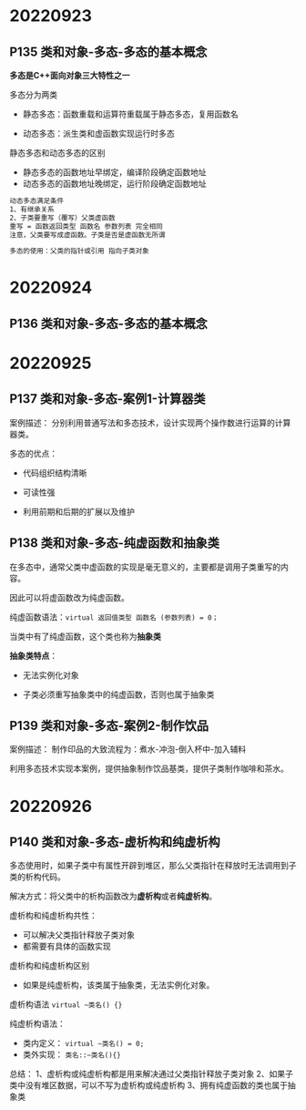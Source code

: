 # 20220923

## P135 类和对象-多态-多态的基本概念

**多态是C++面向对象三大特性之一**

多态分为两类

- 静态多态：函数重载和运算符重载属于静态多态，复用函数名

- 动态多态：派生类和虚函数实现运行时多态

  

静态多态和动态多态的区别

- 静态多态的函数地址早绑定，编译阶段确定函数地址
- 动态多态的函数地址晚绑定，运行阶段确定函数地址

```bash
动态多态满足条件
1、有继承关系
2、子类要重写（覆写）父类虚函数
重写 = 函数返回类型 函数名 参数列表 完全相同
注意，父类要写成虚函数。子类是否是虚函数无所谓

多态的使用：父类的指针或引用 指向子类对象

```

# 20220924

## P136 类和对象-多态-多态的基本概念

# 20220925

## P137 类和对象-多态-案例1-计算器类

案例描述：
分别利用普通写法和多态技术，设计实现两个操作数进行运算的计算器类。

多态的优点：

- 代码组织结构清晰

- 可读性强

- 利用前期和后期的扩展以及维护


## P138 类和对象-多态-纯虚函数和抽象类

在多态中，通常父类中虚函数的实现是毫无意义的，主要都是调用子类重写的内容。

因此可以将虚函数改为纯虚函数。

纯虚函数语法：`virtual 返回值类型 函数名 (参数列表) = 0；`

当类中有了纯虚函数，这个类也称为**抽象类**

**抽象类特点**：

- 无法实例化对象

- 子类必须重写抽象类中的纯虚函数，否则也属于抽象类

## P139 类和对象-多态-案例2-制作饮品

案例描述：
制作印品的大致流程为：煮水-冲泡-倒入杯中-加入辅料

利用多态技术实现本案例，提供抽象制作饮品基类，提供子类制作咖啡和茶水。

# 20220926

## P140 类和对象-多态-虚析构和纯虚析构

多态使用时，如果子类中有属性开辟到堆区，那么父类指针在释放时无法调用到子类的析构代码。

解决方式：将父类中的析构函数改为**虚析构**或者**纯虚析构**。

虚析构和纯虚析构共性：

- 可以解决父类指针释放子类对象
- 都需要有具体的函数实现

虚析构和纯虚析构区别

- 如果是纯虚析构，该类属于抽象类，无法实例化对象。

虚析构语法
`virtual ~类名() {}`

纯虚析构语法：
- 类内定义：
`virtual ~类名() = 0;`
- 类外实现：
`类名::~类名(){}`

总结：
1、虚析构或纯虚析构都是用来解决通过父类指针释放子类对象
2、如果子类中没有堆区数据，可以不写为虚析构或纯虚析构
3、拥有纯虚函数的类也属于抽象类

